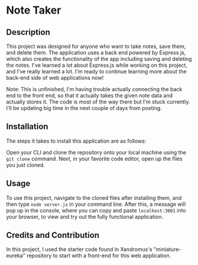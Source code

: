 # Note Taker

## Description

This project was designed for anyone who want to take notes, save them, and delete them. The application uses a back end powered by Express.js, which also creates the functionality of the app including saving and deleting the notes. I've learned a lot about Express.js while working on this project, and I've really learned a lot. I'm ready to continue learning more about the back-end side of web applications now!

Note: This is unfinished, I'm having trouble actually connecting the back end to the front end, so that it actually takes the given note data and actually stores it. The code is most of the way there but I'm stuck currently. I'll be updating big time in the next couple of days from posting.

## Installation

The steps it takes to install this application are as follows:

Open your CLI and clone the repository onto your local machine using the `git clone` command. Next, in your favorite code editor, open up the files you just cloned.

## Usage

To use this project, navigate to the cloned files after installing them, and then type `node server.js` in your command line. After this, a message will pop up in the console, where you can copy and paste `localhost:3001` into your browser, to view and try out the fully functional application.

## Credits and Contribution

In this project, I used the starter code found in Xandromus's "miniature-eureka" repository to start with a front-end for this web application.
